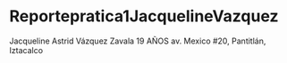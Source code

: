 # Reportepratica1JacquelineVazquez
Jacqueline Astrid Vázquez Zavala 
19 AÑOS
av. Mexico #20, Pantitlán, Iztacalco 
